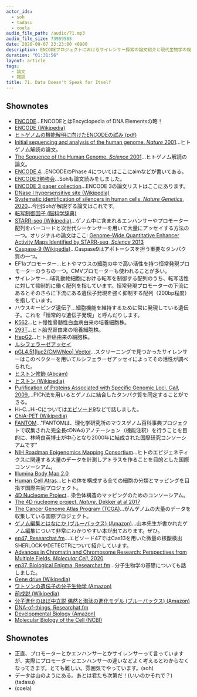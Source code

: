 ```yaml
---
actor_ids:
  - soh
  - tadasu
  - coela
audio_file_path: /audio/71.mp3
audio_file_size: 73959583
date: 2020-09-07 23:23:00 +0900
description: ENCODEプロジェクトにおけるサイレンサー探索の論文紹介と現代生物学の複雑性と多様性について話しました。
duration: "01:31:56"
layout: article
tags:
  - 論文
  - 雑談
title: 71. Data Doesn't Speak for Itself
---
```


## Shownotes
- [ENCODE](https://www.encodeproject.org/)...ENCODEとはEncyclopedia of DNA Elementsの略！
- [ENCODE (Wikipedia)](https://en.wikipedia.org/wiki/ENCODE)
- [ヒトゲノムの機能解明に向けたENCODEの試み (pdf)](https://katosei.jsbba.or.jp/download_pdf.php?aid=3)
- [Initial sequencing and analysis of the human genome. _Nature_ 2001](https://www.nature.com/articles/35057062)...ヒトゲノム解読の論文。
- [The Sequence of the Human Genome. _Science_ 2001](https://science.sciencemag.org/content/291/5507/1304)...ヒトゲノム解読の論文。
- [ENCODE 4](https://www.genome.gov/Funded-Programs-Projects/ENCODE-Project-ENCyclopedia-Of-DNA-Elements)...ENCODEのPhase 4についてはここにaimなどが書いてある。
- [ENCODE3勉強会](https://connpass.com/event/184586/)...Sohも論文読みをしました。
- [ENCODE 3 paper collection](https://www.nature.com/collections/dggcchgghg)...ENCODE 3の論文リストはここにあります。
- [DNase I hypersensitive site (Wikipedia)](https://en.wikipedia.org/wiki/DNase_I_hypersensitive_site)
- [Systematic identification of silencers in human cells. _Nature Genetics_, 2020](https://www.nature.com/articles/s41588-020-0578-5)...今回Sohが解説する論文はこれです。
- [転写制御因子 (脳科学辞典)](https://bsd.neuroinf.jp/wiki/%E8%BB%A2%E5%86%99%E5%88%B6%E5%BE%A1%E5%9B%A0%E5%AD%90)
- [STARR-seq (Wikipedia)](https://en.wikipedia.org/wiki/STARR-seq)...ゲノム中に含まれるエンハンサーやプロモーター配列をバーコードと次世代シーケンサーを用いて大量にアッセイする方法の一つ。オリジナルの論文はここ: [Genome-Wide Quantitative Enhancer Activity Maps Identified by STARR-seq, _Science_ 2013](https://science.sciencemag.org/content/339/6123/1074)
- [Caspase-9 (Wikipedia)](https://en.wikipedia.org/wiki/Caspase-9)...Caspase9はアポトーシスを担う重要なタンパク質の一つ。
- EF1aプロモーター...ヒトやマウスの細胞の中で高い活性を持つ恒常発現プロモーターのうちの一つ。CMVプロモーターも使われることが多い。
- サイレンサー...哺乳動物細胞における転写を制御する配列のうち、転写活性に対して抑制的に働く配列を指しています。恒常発現プロモーターの下流にあるとそのさらに下流にある遺伝子発現を強く抑制する配列（200bp程度）を指しています。
- ハウスキーピング遺伝子...細胞機能を維持するために常に発現している遺伝子。これを「恒常的な遺伝子発現」と呼んだりします。
- [K562](https://www.saibou.jp/service/kensaku/detail.php?catalogno=EC89121407-F0)...ヒト慢性骨髄性白血病由来の培養細胞株。
- [293T](https://www.saibou.jp/service/kensaku/detail.php?catalogno=EC12022001-F0)...ヒト胎児腎由来の培養細胞株。
- [HepG2](https://cellbank.nibiohn.go.jp/~cellbank/cgi-bin/search_res_det.cgi?ID=2936)...ヒト肝癌由来の細胞株。
- [ルシフェラーゼアッセイ](https://www.thermofisher.com/jp/ja/home/life-science/protein-biology/protein-biology-learning-center/protein-biology-resource-library/pierce-protein-methods/luciferase-reporters.html)
- [pGL4.51[luc2/CMV/Neo] Vector](https://www.promega.jp/resources/protocols/product-information-sheets/a/pgl451-vector-protocol/)...スクリーニングで見つかったサイレンサーはこのベクターを用いてルシフェラーゼアッセイによってその活性が調べられた。
- [ヒストン修飾 (Abcam)](https://www.abcam.co.jp/epigenetics/histone-modifications-a-guide-1)
- [ヒストン (Wikipedia)](https://ja.wikipedia.org/wiki/%E3%83%92%E3%82%B9%E3%83%88%E3%83%B3)
- [Purification of Proteins Associated with Specific Genomic Loci. _Cell_, 2009.](https://www.ncbi.nlm.nih.gov/pmc/articles/PMC3395431/)...PICh法を用いるとゲノムに結合したタンパク質を同定することができる。
- Hi-C...Hi-Cについては[エピソード9](https://researchat.fm/episode/9)などで話しました。
- [ChiA-PET (Wikipedia)](https://en.wikipedia.org/wiki/ChIA-PET)
- [FANTOM](https://fantom.gsc.riken.jp/jp/)..."FANTOMは、理化学研究所のマウスゲノム百科事典プロジェクトで収集された完全長cDNAのアノテーション（機能注釈）を行うことを目的に、林崎良英博士が中心となり2000年に結成された国際研究コンソーシアムです"
- [NIH Roadmap Epigenomics Mapping Consortium](http://www.roadmapepigenomics.org/)...ヒトのエピジェネティクスに関連する大量のデータを計測しアトラスを作ることを目的とした国際コンソーシアム。
- [Illumina Body Map 2.0](https://www.ensembl.info/2011/05/24/human-bodymap-2-0-data-from-illumina/)
- [Human Cell Atras](https://www.humancellatlas.org/)...ヒトの体を構成する全ての細胞の分類とマッピングを目指す国際共同プロジェクト。
- [4D Nucleome Project](https://www.4dnucleome.org/)...染色体構造のマッピングのためのコンソーシアム。
- [The 4D nucleome project. _Nature_, Dekker at al 2017](https://www.nature.com/articles/nature23884)
- [The Cancer Genome Atlas Program (TCGA)](https://www.cancer.gov/about-nci/organization/ccg/research/structural-genomics/tcga)...がんゲノムの大量のデータを収集している国際プロジェクト。
- [ゲノム編集とはなにか (ブルーバックス) (Amazon)](https://www.amazon.co.jp/dp/B08FMCZB75?tag=researchatf04-22/)...山本先生が書かれたゲノム編集について非常にわかりやすい本が出ております。ぜひ。
- [ep47, Researchat.fm](https://researchat.fm/episode/47)...エピソード47ではCas13を用いた微量の核酸検出SHERLOCKやDETECTRについて紹介しています。
- [Advances in Chromatin and Chromosome Research: Perspectives from Multiple Fields. _Molecular Cell_, 2020](https://www.cell.com/molecular-cell/fulltext/S1097-2765(20)30469-X)
- [ep37, Biological Enigma, Researchat.fm](https://researchat.fm/episode/37)...分子生物学の基礎についても話しました。
- [Gene drive (Wikipedia)](https://ja.wikipedia.org/wiki/%E9%81%BA%E4%BC%9D%E5%AD%90%E3%83%89%E3%83%A9%E3%82%A4%E3%83%96)
- [ワトソンの遺伝子の分子生物学 (Amazon)](https://www.amazon.co.jp/dp/4501630302/?tag=researchatf04-22/)
- [前成説 (Wikipedia)](https://ja.wikipedia.org/wiki/%E5%BE%8C%E6%88%90%E8%AA%AC)
- [分子進化のほぼ中立説 偶然と淘汰の進化モデル (ブルーバックス) (Amazon)](https://www.amazon.co.jp/dp/B00POVFQKO/?tag=researchatf04-22/)
- [DNA-of-things, Researchat.fm](https://researchat.fm/episode/36)
- [Developmental Biology (Amazon)](https://www.amazon.co.jp/Developmental-Biology-Scott-F-Gilbert/dp/1605354708/?tag=researchatf04-22/)
- [Molecular Biology of the Cell (NCBI)](https://www.ncbi.nlm.nih.gov/books/NBK21054/)

## Shownotes
- 正直、プロモーターとかエンハンサーとかサイレンサーって言っていますが、実際にプロモーターとエンハンサーの違いなどよく考えるとわからなくなってきます。とても難しい。雰囲気でやっています。(soh)
- データは山のようにある。あとは君たち次第だ！(いいのかそれで？)(tadasu)
- (coela)
